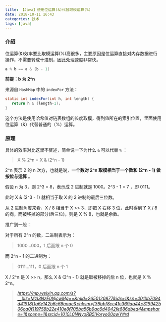 ```yaml
---
title: 【Java】使用位运算(&)代替取模运算(%)
date: 2018-10-11 16:43
categories: 技术
tags: [java] 
---
```


### 介绍
位运算(&)效率要比取模运算(%)高很多，主要原因是位运算直接对内存数据进行操作，不需要转成十进制，因此处理速度非常快。

``` java
a % b == a & (b - 1)
```

**前提：b 为 2^n**

来源自 `HashMap` 中的 `indexFor` 方法：

``` java
static int indexFor(int h, int length) {
   return h & (length-1);
}
```

这个方法是使用哈希值对链表数组的长度取模，得到值所在的索引位置，里面使用位运算（&）代替普通的（%）运算。

### 原理

具体的效率对比这里不赘述，简单说一下为什么 `&` 可以代替 `%` ：

> X % 2^n = X & (2^n - 1)

2^n 表示 2 的 n 次方，也就是说，**一个数对 2^n 取模相当于一个数和 (2^n - 1) 做按位与运算** 。

假设 n 为 3，则 2^3 = 8，表示成 2 进制就是 1000。2^3 - 1 = 7 ，即 0111。

此时 X & (2^3 - 1) 就相当于取 X 的 2 进制的最后三位数。

从 2 进制角度来看，X / 8 相当于 X >> 3，即把 X 右移 3 位，此时得到了 X / 8 的商，而被移掉的部分(后三位)，则是 X % 8，也就是余数。

推广到一般：

对于所有 2^n 的数，二进制表示为：

> 1000...000，1 后面跟 n 个 0

而 2^n - 1 的二进制为：

> 0111...111，0 后面跟 n 个 1

X / 2^n 是 X >> n，那么 X & (2^n - 1) 就是取被移掉的后 n 位，也就是 X % 2^n。



> *https://mp.weixin.qq.com/s?__biz=MzI3NzE0NjcwMg==&mid=2650120877&idx=1&sn=401bb7094d41918f1a6e142b6c66aaac&chksm=f36bbf8cc41c369aa44c319942b06ca0f119758b22e410e8f705ba56b9ac6d4042fe686dbed4&mpshare=1&scene=1&srcid=1010L0NNyoRB5lVoryo00awY#rd*